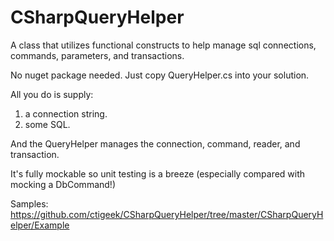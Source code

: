 CSharpQueryHelper
=================

A class that utilizes functional constructs to help manage sql connections, commands, parameters, and transactions.

No nuget package needed. Just copy QueryHelper.cs into your solution.

All you do is supply: 
1. a connection string.
2. some SQL.

And the QueryHelper manages the connection, command, reader, and transaction.

It's fully mockable so unit testing is a breeze (especially compared with mocking a DbCommand!)

Samples:
https://github.com/ctigeek/CSharpQueryHelper/tree/master/CSharpQueryHelper/Example